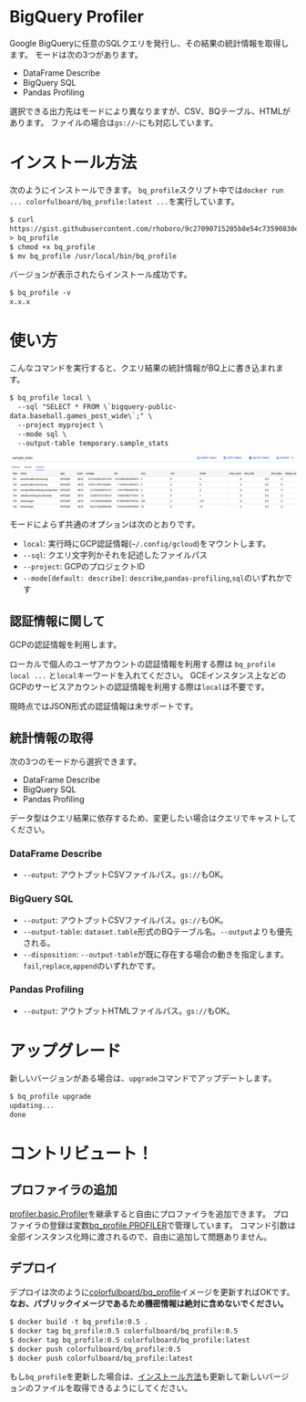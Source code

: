 # BigQuery Profiler

Google BigQueryに任意のSQLクエリを発行し、その結果の統計情報を取得します。
モードは次の3つがあります。

* DataFrame Describe
* BigQuery SQL
* Pandas Profiling

選択できる出力先はモードにより異なりますが、CSV、BQテーブル、HTMLがあります。
ファイルの場合は`gs://~`にも対応しています。

# インストール方法

次のようにインストールできます。
`bq_profile`スクリプト中では`docker run ... colorfulboard/bq_profile:latest ...`を実行しています。

```shell
$ curl https://gist.githubusercontent.com/rhoboro/9c27090715205b8e54c73590830e1b7c/raw/da254ae9bffcadbb564ef3cbb57a2fb7be98617e/bq_profile > bq_profile
$ chmod +x bq_profile
$ mv bq_profile /usr/local/bin/bq_profile
```

バージョンが表示されたらインストール成功です。

```shell
$ bq_profile -v
x.x.x
```

# 使い方

こんなコマンドを実行すると、クエリ結果の統計情報がBQ上に書き込まれます。

```shell
$ bq_profile local \
  --sql "SELECT * FROM \`bigquery-public-data.baseball.games_post_wide\`;" \
  --project myproject \
  --mode sql \
  --output-table temporary.sample_stats
```

![サンプルイメージ](./sample_image.png)

モードによらず共通のオプションは次のとおりです。

* `local`: 実行時にGCP認証情報(`~/.config/gcloud`)をマウントします。
* `--sql`: クエリ文字列かそれを記述したファイルパス
* `--project`: GCPのプロジェクトID
* `--mode[default: describe]`: `describe`,`pandas-profiling`,`sql`のいずれかです

## 認証情報に関して

GCPの認証情報を利用します。

ローカルで個人のユーザアカウントの認証情報を利用する際は `bq_profile local ...` と`local`キーワードを入れてください。
GCEインスタンス上などのGCPのサービスアカウントの認証情報を利用する際は`local`は不要です。

現時点ではJSON形式の認証情報は未サポートです。

## 統計情報の取得

次の3つのモードから選択できます。

* DataFrame Describe
* BigQuery SQL
* Pandas Profiling

データ型はクエリ結果に依存するため、変更したい場合はクエリでキャストしてください。

### DataFrame Describe

* `--output`: アウトプットCSVファイルパス。`gs://`もOK。

### BigQuery SQL

* `--output`: アウトプットCSVファイルパス。`gs://`もOK。
* `--output-table`: `dataset.table`形式のBQテーブル名。`--output`よりも優先される。
* `--disposition`: `--output-table`が既に存在する場合の動きを指定します。`fail`,`replace`,`append`のいずれかです。

### Pandas Profiling

* `--output`: アウトプットHTMLファイルパス。`gs://`もOK。

# アップグレード

新しいバージョンがある場合は、`upgrade`コマンドでアップデートします。

```shell
$ bq_profile upgrade
updating...
done
```

# コントリビュート！

## プロファイラの追加

[profiler.basic.Profiler](https://github.com/COLORFULBOARD/bq_profile/blob/master/profiler/basic.py#L5)を継承すると自由にプロファイラを追加できます。
プロファイラの登録は変数[bq_profile.PROFILER](https://github.com/COLORFULBOARD/bq_profile/blob/master/bq_profile.py#L7)で管理しています。
コマンド引数は全部インスタンス化時に渡されるので、自由に追加して問題ありません。

## デプロイ

デプロイは次のように[colorfulboard/bq_profile](https://cloud.docker.com/u/colorfulboard/repository/docker/colorfulboard/bq_profile)イメージを更新すればOKです。
**なお、パブリックイメージであるため機密情報は絶対に含めないでください。**

```shell
$ docker build -t bq_profile:0.5 .
$ docker tag bq_profile:0.5 colorfulboard/bq_profile:0.5
$ docker tag bq_profile:0.5 colorfulboard/bq_profile:latest
$ docker push colorfulboard/bq_profile:0.5
$ docker push colorfulboard/bq_profile:latest
```

もし`bq_profile`を更新した場合は、[インストール方法](https://github.com/COLORFULBOARD/bq_profile#%E3%82%A4%E3%83%B3%E3%82%B9%E3%83%88%E3%83%BC%E3%83%AB%E6%96%B9%E6%B3%95)も更新して新しいバージョンのファイルを取得できるようにしてください。

